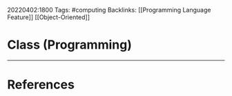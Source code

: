 20220402:1800
Tags: #computing 
Backlinks: [[Programming Language Feature]] [[Object-Oriented]]
# Class (Programming)




---
# References